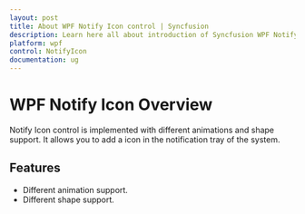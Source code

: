 ```yaml
---
layout: post
title: About WPF Notify Icon control | Syncfusion
description: Learn here all about introduction of Syncfusion WPF Notify Icon control, its elements and more details.
platform: wpf
control: NotifyIcon
documentation: ug
---
```


# WPF Notify Icon Overview

Notify Icon control is implemented with different animations and shape support. It allows you to add a icon in the notification tray of the system.

## Features

* Different animation support.
* Different shape support.



